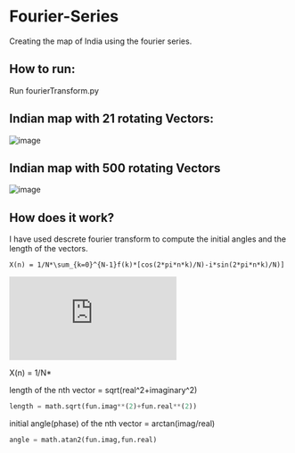 # Fourier-Series
Creating the map of India using the fourier series.
## How to run:
Run fourierTransform.py

## Indian map with 21 rotating Vectors:
![image](https://user-images.githubusercontent.com/44916178/72863878-200fd880-3d0d-11ea-83d7-9ef4de1c4b8b.png)

## Indian map with 500 rotating Vectors
![image](https://user-images.githubusercontent.com/44916178/72863867-15edda00-3d0d-11ea-823c-69ecbdb82b60.png)

## How does it work?
I have used descrete fourier transform to compute the initial angles and the length of the vectors. 
```
X(n) = 1/N*\sum_{k=0}^{N-1}f(k)*[cos(2*pi*n*k)/N)-i*sin(2*pi*n*k)/N)]
```
![sigma](http://latex.codecogs.com/svg.latex?%5Csum_%7Bi%3D1%7D%5E%7B100%7Di)

X(n) = 1/N*<!-- \sum_{k=0}^{N-1}f(k)*[cos(2*pi*n*k)/N - i*sin(2*pi*n*k)/N] -->

length of the nth vector = sqrt(real^2+imaginary^2)
``` python
length = math.sqrt(fun.imag**(2)+fun.real**(2))
```
initial angle(phase) of the nth vector = arctan(imag/real)
``` python
angle = math.atan2(fun.imag,fun.real)
```

